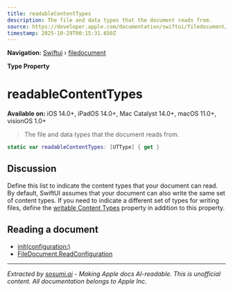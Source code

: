 ```yaml
---
title: readableContentTypes
description: The file and data types that the document reads from.
source: https://developer.apple.com/documentation/swiftui/filedocument/readablecontenttypes
timestamp: 2025-10-29T00:15:31.650Z
---
```


**Navigation:** [Swiftui](/documentation/swiftui) › [filedocument](/documentation/swiftui/filedocument)

**Type Property**

# readableContentTypes

**Available on:** iOS 14.0+, iPadOS 14.0+, Mac Catalyst 14.0+, macOS 11.0+, visionOS 1.0+

> The file and data types that the document reads from.

```swift
static var readableContentTypes: [UTType] { get }
```

## Discussion

Define this list to indicate the content types that your document can read. By default, SwiftUI assumes that your document can also write the same set of content types. If you need to indicate a different set of types for writing files, define the [writable Content Types](/documentation/swiftui/filedocument/writablecontenttypes) property in addition to this property.

## Reading a document

- [init(configuration:)](/documentation/swiftui/filedocument/init(configuration:))
- [FileDocument.ReadConfiguration](/documentation/swiftui/filedocument/readconfiguration)

---

*Extracted by [sosumi.ai](https://sosumi.ai) - Making Apple docs AI-readable.*
*This is unofficial content. All documentation belongs to Apple Inc.*

